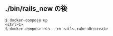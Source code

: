 


## ./bin/rails_new の後

```
$ docker-compose up
<ctrl-C>
$ docker-compose run --rm rails rake db:create
```
